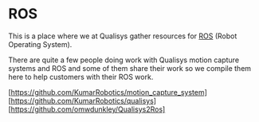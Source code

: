 # ROS

This is a place where we at Qualisys gather resources for [ROS](www.ros.org) (Robot Operating System).

There are quite a few people doing work with Qualisys motion capture systems and ROS and some of them share their work so we compile them here to help customers with their ROS work.

[https://github.com/KumarRobotics/motion_capture_system]
[https://github.com/KumarRobotics/qualisys]
[https://github.com/omwdunkley/Qualisys2Ros]
